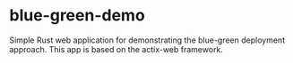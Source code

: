 # blue-green-demo

Simple Rust web application for demonstrating the blue-green deployment approach. This app is based on the actix-web framework. 
